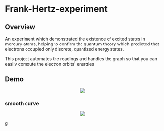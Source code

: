 # Frank-Hertz-experiment

## Overview
An experiment which demonstrated the existence of excited states in mercury atoms, helping to confirm the quantum theory which predicted that electrons occupied only discrete, quantized energy states.

This project automates the readings and handles the graph so that you can easily compute the electron orbits' energies


## Demo

<p align ="center">
  <img src = "https://user-images.githubusercontent.com/59314933/144941325-227075d0-8295-4487-857a-ad4e359fdef6.gif">
</p>

### smooth curve
<p align ="center">
  <img src = "https://user-images.githubusercontent.com/59314933/144940425-9216db62-f3ae-4d7d-a198-264cd908b704.png">
</p>
g
